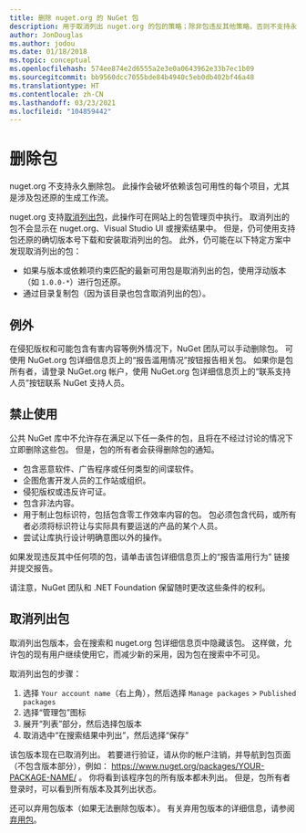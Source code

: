 ```yaml
---
title: 删除 nuget.org 的 NuGet 包
description: 用于取消列出 nuget.org 的包的策略；除非包违反其他策略，否则不支持永久删除。
author: JonDouglas
ms.author: jodou
ms.date: 01/18/2018
ms.topic: conceptual
ms.openlocfilehash: 574ee874e2d6555a2e3e0a0643962e33b7ec1b09
ms.sourcegitcommit: bb9560dcc7055bde84b4940c5eb0db402bf46a48
ms.translationtype: HT
ms.contentlocale: zh-CN
ms.lasthandoff: 03/23/2021
ms.locfileid: "104859442"
---
```

# <a name="deleting-packages"></a>删除包

nuget.org 不支持永久删除包。 此操作会破坏依赖该包可用性的每个项目，尤其是涉及包还原的生成工作流。

nuget.org 支持[取消列出包](#unlisting-a-package)，此操作可在网站上的包管理页中执行。 取消列出的包不会显示在 nuget.org、Visual Studio UI 或搜索结果中。 但是，仍可使用支持包还原的确切版本号下载和安装取消列出的包。 此外，仍可能在以下特定方案中发现取消列出的包：

- 如果与版本或依赖项约束匹配的最新可用包是取消列出的包，使用浮动版本（如 `1.0.0-*`）进行包还原。
- 通过目录复制包（因为该目录也包含取消列出的包）。

## <a name="exceptions"></a>例外

在侵犯版权和可能包含有害内容等例外情况下，NuGet 团队可以手动删除包。 可使用 NuGet.org 包详细信息页上的“报告滥用情况”按钮报告相关包。 如果你是包所有者，请登录 NuGet.org 帐户，使用 NuGet.org 包详细信息页上的“联系支持人员”按钮联系 NuGet 支持人员。

## <a name="prohibited-use"></a>禁止使用

公共 NuGet 库中不允许存在满足以下任一条件的包，且将在不经过讨论的情况下立即删除这些包。 但是，包的所有者会获得删除包的通知。

- 包含恶意软件、广告程序或任何类型的间谍软件。
- 企图危害开发人员的工作站或组织。
- 侵犯版权或违反许可证。
- 包含非法内容。
- 用于制止包标识符，包括包含零工作效率内容的包。 包必须包含代码，或所有者必须将标识符让与实际具有要运送的产品的某个人员。
- 尝试让库执行设计明确意图以外的操作。

如果发现违反其中任何项的包，请单击该包详细信息页上的“报告滥用行为”  链接并提交报告。

请注意，NuGet 团队和 .NET Foundation 保留随时更改这些条件的权利。

## <a name="unlisting-a-package"></a>取消列出包
取消列出包版本，会在搜索和 nuget.org 包详细信息页中隐藏该包。 这样做，允许包的现有用户继续使用它，而减少新的采用，因为包在搜索中不可见。

取消列出包的步骤：

1. 选择 `Your account name`（右上角），然后选择 `Manage packages` > `Published packages`
1. 选择“管理包”图标
1. 展开“列表”部分，然后选择包版本
1. 取消选中“在搜索结果中列出”，然后选择“保存”

该包版本现在已取消列出。 若要进行验证，请从你的帐户注销，并导航到包页面（不包含版本部分），例如： https://www.nuget.org/packages/YOUR-PACKAGE-NAME/ 。 你将看到该程序包的所有版本都未列出。 但是，包所有者登录时，可以看到所有版本及其列出状态。

还可以弃用包版本（如果无法删除包版本）。 有关弃用包版本的详细信息，请参阅[弃用包](../deprecate-packages.md)。
